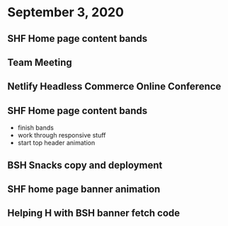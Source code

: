 # September 3, 2020

## SHF Home page content bands

## Team Meeting

## Netlify Headless Commerce Online Conference

## SHF Home page content bands
- finish bands
- work through responsive stuff
- start top header animation

## BSH Snacks copy and deployment

## SHF home page banner animation

## Helping H with BSH banner fetch code